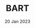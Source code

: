 ---
layout: project
title: 'BART'
date: 20 Jan 2023
image:
  path: /assets/img/projects/IMG_3022.jpeg
screenshot: /assets/img/projects/IMG_3022.jpeg
links:
   - title: GitHub
     url: https://github.com/william-fei/Bart_ACM
   - title: 2nd Place Award for Data Science Lifecycle
     url: https://data.berkeley.edu/discovery/semester-overviews/fall-2022-overview
caption: Anomaly Detection Model for BART's Air Conditioning Units
description: >
    Trained a predictive neural network to detect abnormal behavior in air conditioning systems, utilizing time series sensor data and public API temperature data, mitigating transit delays caused by server overheating

accent_color: '#4fb1ba'
accent_image:
  background: 'linear-gradient(to bottom,#193747 0%,#233e4c 30%,#3c929e 50%,#d5d5d4 70%,#cdccc8 100%)'
  overlay:    true
---